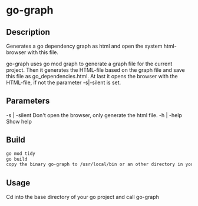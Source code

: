 # go-graph

## Description

Generates a go dependency graph as html and open the system html-browser with this file.

go-graph uses go mod graph to generate a graph file for the current project.
Then it generates the HTML-file based on the graph file and save this file
as go_dependencies.html. At last it opens the browser
with the HTML-file, if not the parameter -s|-silent is set.

## Parameters

  -s | -silent       Don't open the browser, only generate the html file.
  -h | -help         Show help

## Build

```sh
go mod tidy
go build
copy the binary go-graph to /usr/local/bin or an other directory in your search path
```

## Usage

Cd into the base directory of your go project and call go-graph
